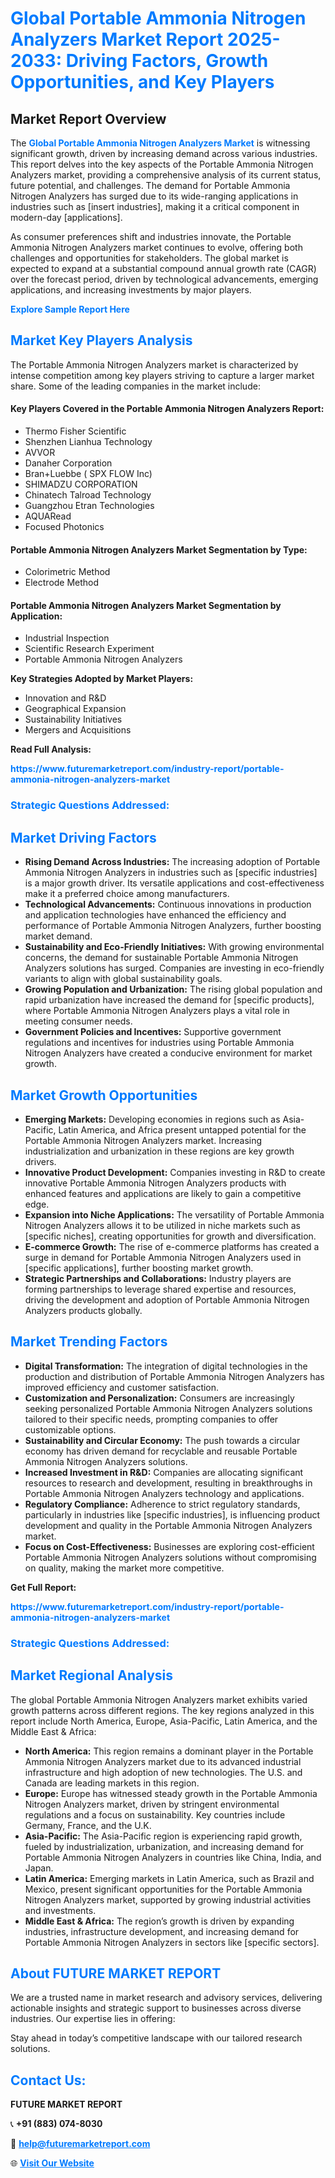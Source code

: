 <h1 style="color: #007BFF;">Global Portable Ammonia Nitrogen Analyzers Market Report 2025-2033: Driving Factors, Growth Opportunities, and Key Players</h1>

<section id="overview">
<h2>Market Report Overview</h2>
<p>The <a href="https://www.futuremarketreport.com/industry-report/portable-ammonia-nitrogen-analyzers-market" style="color: #007BFF; text-decoration: none;"><strong>Global Portable Ammonia Nitrogen Analyzers Market</strong></a> is witnessing significant growth, driven by increasing demand across various industries. This report delves into the key aspects of the Portable Ammonia Nitrogen Analyzers market, providing a comprehensive analysis of its current status, future potential, and challenges. The demand for Portable Ammonia Nitrogen Analyzers has surged due to its wide-ranging applications in industries such as [insert industries], making it a critical component in modern-day [applications].</p>
<p>As consumer preferences shift and industries innovate, the Portable Ammonia Nitrogen Analyzers market continues to evolve, offering both challenges and opportunities for stakeholders. The global market is expected to expand at a substantial compound annual growth rate (CAGR) over the forecast period, driven by technological advancements, emerging applications, and increasing investments by major players.</p>
</section>

<section id="overview">
<p><a href="https://www.futuremarketreport.com/request-sample/reportId=128804" style="color: #007BFF; text-decoration: none;"><strong>Explore Sample Report Here</strong></a></p>
</section>

<section id="key-players">
<h2 style="color: #007BFF;">Market Key Players Analysis</h2>
<p>The Portable Ammonia Nitrogen Analyzers market is characterized by intense competition among key players striving to capture a larger market share. Some of the leading companies in the market include:</p>
<h4>Key Players Covered in the Portable Ammonia Nitrogen Analyzers Report:</h4>
<ul><li>Thermo Fisher Scientific</li><li>Shenzhen Lianhua Technology</li><li>AVVOR</li><li>Danaher Corporation</li><li>Bran+Luebbe ( SPX FLOW Inc)</li><li>SHIMADZU CORPORATION</li><li>Chinatech Talroad Technology</li><li>Guangzhou Etran Technologies</li><li>AQUARead</li><li>Focused Photonics</li></ul>
<h4>Portable Ammonia Nitrogen Analyzers Market Segmentation by Type:</h4>
<ul><li>Colorimetric Method</li><li>Electrode Method</li></ul>

<h4>Portable Ammonia Nitrogen Analyzers Market Segmentation by Application:</h4>
<ul><li>Industrial Inspection</li><li>Scientific Research Experiment</li><li>Portable Ammonia Nitrogen Analyzers</li></ul>
<p><strong>Key Strategies Adopted by Market Players:</strong></p>
<ul>
<li>Innovation and R&D</li>
<li>Geographical Expansion</li>
<li>Sustainability Initiatives</li>
<li>Mergers and Acquisitions</li>
</ul>
</section>

<section>
<p><strong>Read Full Analysis: </strong></p><a href="https://www.futuremarketreport.com/industry-report/portable-ammonia-nitrogen-analyzers-market" style="color: #007BFF; text-decoration: none;"><strong>https://www.futuremarketreport.com/industry-report/portable-ammonia-nitrogen-analyzers-market</strong></a>
<h3 style="color: #007BFF;">Strategic Questions Addressed:</h3>
</section>

<section id="driving-factors">
<h2 style="color: #007BFF;">Market Driving Factors</h2>
<ul>
<li><strong>Rising Demand Across Industries:</strong> The increasing adoption of Portable Ammonia Nitrogen Analyzers in industries such as [specific industries] is a major growth driver. Its versatile applications and cost-effectiveness make it a preferred choice among manufacturers.</li>
<li><strong>Technological Advancements:</strong> Continuous innovations in production and application technologies have enhanced the efficiency and performance of Portable Ammonia Nitrogen Analyzers, further boosting market demand.</li>
<li><strong>Sustainability and Eco-Friendly Initiatives:</strong> With growing environmental concerns, the demand for sustainable Portable Ammonia Nitrogen Analyzers solutions has surged. Companies are investing in eco-friendly variants to align with global sustainability goals.</li>
<li><strong>Growing Population and Urbanization:</strong> The rising global population and rapid urbanization have increased the demand for [specific products], where Portable Ammonia Nitrogen Analyzers plays a vital role in meeting consumer needs.</li>
<li><strong>Government Policies and Incentives:</strong> Supportive government regulations and incentives for industries using Portable Ammonia Nitrogen Analyzers have created a conducive environment for market growth.</li>
</ul>
</section>

<section id="growth-opportunities">
<h2 style="color: #007BFF;">Market Growth Opportunities</h2>
<ul>
<li><strong>Emerging Markets:</strong> Developing economies in regions such as Asia-Pacific, Latin America, and Africa present untapped potential for the Portable Ammonia Nitrogen Analyzers market. Increasing industrialization and urbanization in these regions are key growth drivers.</li>
<li><strong>Innovative Product Development:</strong> Companies investing in R&D to create innovative Portable Ammonia Nitrogen Analyzers products with enhanced features and applications are likely to gain a competitive edge.</li>
<li><strong>Expansion into Niche Applications:</strong> The versatility of Portable Ammonia Nitrogen Analyzers allows it to be utilized in niche markets such as [specific niches], creating opportunities for growth and diversification.</li>
<li><strong>E-commerce Growth:</strong> The rise of e-commerce platforms has created a surge in demand for Portable Ammonia Nitrogen Analyzers used in [specific applications], further boosting market growth.</li>
<li><strong>Strategic Partnerships and Collaborations:</strong> Industry players are forming partnerships to leverage shared expertise and resources, driving the development and adoption of Portable Ammonia Nitrogen Analyzers products globally.</li>
</ul>
</section>

<section id="trending-factors">
<h2 style="color: #007BFF;">Market Trending Factors</h2>
<ul>
<li><strong>Digital Transformation:</strong> The integration of digital technologies in the production and distribution of Portable Ammonia Nitrogen Analyzers has improved efficiency and customer satisfaction.</li>
<li><strong>Customization and Personalization:</strong> Consumers are increasingly seeking personalized Portable Ammonia Nitrogen Analyzers solutions tailored to their specific needs, prompting companies to offer customizable options.</li>
<li><strong>Sustainability and Circular Economy:</strong> The push towards a circular economy has driven demand for recyclable and reusable Portable Ammonia Nitrogen Analyzers solutions.</li>
<li><strong>Increased Investment in R&D:</strong> Companies are allocating significant resources to research and development, resulting in breakthroughs in Portable Ammonia Nitrogen Analyzers technology and applications.</li>
<li><strong>Regulatory Compliance:</strong> Adherence to strict regulatory standards, particularly in industries like [specific industries], is influencing product development and quality in the Portable Ammonia Nitrogen Analyzers market.</li>
<li><strong>Focus on Cost-Effectiveness:</strong> Businesses are exploring cost-efficient Portable Ammonia Nitrogen Analyzers solutions without compromising on quality, making the market more competitive.</li>
</ul>
</section>

<section>
<p><strong>Get Full Report: </strong></p><a href="https://www.futuremarketreport.com/industry-report/portable-ammonia-nitrogen-analyzers-market" style="color: #007BFF; text-decoration: none;"><strong>https://www.futuremarketreport.com/industry-report/portable-ammonia-nitrogen-analyzers-market</strong></a>
<h3 style="color: #007BFF;">Strategic Questions Addressed:</h3>
</section>


<section id="regional-analysis">
<h2 style="color: #007BFF;">Market Regional Analysis</h2>
<p>The global Portable Ammonia Nitrogen Analyzers market exhibits varied growth patterns across different regions. The key regions analyzed in this report include North America, Europe, Asia-Pacific, Latin America, and the Middle East & Africa:</p>
<ul>
<li><strong>North America:</strong> This region remains a dominant player in the Portable Ammonia Nitrogen Analyzers market due to its advanced industrial infrastructure and high adoption of new technologies. The U.S. and Canada are leading markets in this region.</li>
<li><strong>Europe:</strong> Europe has witnessed steady growth in the Portable Ammonia Nitrogen Analyzers market, driven by stringent environmental regulations and a focus on sustainability. Key countries include Germany, France, and the U.K.</li>
<li><strong>Asia-Pacific:</strong> The Asia-Pacific region is experiencing rapid growth, fueled by industrialization, urbanization, and increasing demand for Portable Ammonia Nitrogen Analyzers in countries like China, India, and Japan.</li>
<li><strong>Latin America:</strong> Emerging markets in Latin America, such as Brazil and Mexico, present significant opportunities for the Portable Ammonia Nitrogen Analyzers market, supported by growing industrial activities and investments.</li>
<li><strong>Middle East & Africa:</strong> The region’s growth is driven by expanding industries, infrastructure development, and increasing demand for Portable Ammonia Nitrogen Analyzers in sectors like [specific sectors].</li>
</ul>
</section>

<footer>
<h2 style="color: #007BFF;">About FUTURE MARKET REPORT</h2>
<p>We are a trusted name in market research and advisory services, delivering actionable insights and strategic support to businesses across diverse industries. Our expertise lies in offering:</p>

<p>Stay ahead in today’s competitive landscape with our tailored research solutions.</p>

<h2 style="color: #007BFF;">Contact Us:</h2>
<p><strong>FUTURE MARKET REPORT</strong></p>
<p>📞 <strong>+91 (883) 074-8030</strong></p>
<p>📧 <strong><a href="mailto:help@futuremarketreport.com" style="color: #007BFF;">help@futuremarketreport.com</a></strong></p>
<p>🌐 <strong><a href="https://www.futuremarketreport.com/" style="color: #007BFF;">Visit Our Website</a></strong></p>
</footer>